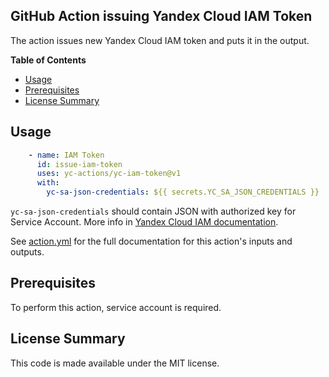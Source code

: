 ## GitHub Action issuing Yandex Cloud IAM Token

The action issues new Yandex Cloud IAM token and puts it in the output.

**Table of Contents**

<!-- toc -->

- [Usage](#usage)
- [Prerequisites](#prerequisites)
- [License Summary](#license-summary)

<!-- tocstop -->

## Usage

```yaml
    - name: IAM Token
      id: issue-iam-token
      uses: yc-actions/yc-iam-token@v1
      with:
        yc-sa-json-credentials: ${{ secrets.YC_SA_JSON_CREDENTIALS }}
```
`yc-sa-json-credentials` should contain JSON with authorized key for Service Account. More info in [Yandex Cloud IAM documentation](https://cloud.yandex.ru/docs/container-registry/operations/authentication#sa-json).

See [action.yml](action.yml) for the full documentation for this action's inputs and outputs.

## Prerequisites

To perform this action, service account is required.

## License Summary

This code is made available under the MIT license.
